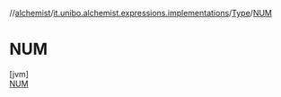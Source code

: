 //[alchemist](../../../../index.md)/[it.unibo.alchemist.expressions.implementations](../../index.md)/[Type](../index.md)/[NUM](index.md)

# NUM

[jvm]\
[NUM](index.md)
